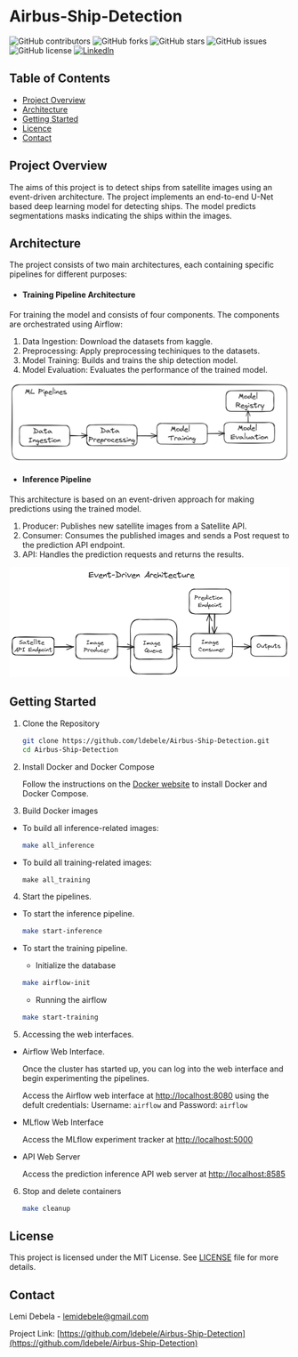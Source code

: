 
# Airbus-Ship-Detection


![GitHub contributors](https://img.shields.io/github/contributors/ldebele/Airbus-Ship-Detection)
![GitHub forks](https://img.shields.io/github/forks/ldebele/Airbus-Ship-Detection?style=social)
![GitHub stars](https://img.shields.io/github/stars/ldebele/Airbus-Ship-Detection?style=social)
![GitHub issues](https://img.shields.io/github/issues/ldebele/Airbus-Ship-Detection)
![GitHub license](https://img.shields.io/github/license/ldebele/Airbus-Ship-Detection)
[![LinkedIn](https://img.shields.io/badge/LinkedIn-Connect-blue)](https://www.linkedin.com/in/lemi-debela?lipi=urn%3Ali%3Apage%3Ad_flagship3_profile_view_base_contact_details%3BuAr7JLGOTc%2Br4epMeWrVMw%3D%3D)


<!-- Table of Contents -->
## Table of Contents
- [Project Overview](#project-overview)
- [Architecture](#architecture)
- [Getting Started](#getting-started)
- [Licence](#license)
- [Contact](#contact)


<!-- ABOUT THE PROJECT -->
## Project Overview
The aims of this project is to detect ships from satellite images using an event-driven architecture. The project implements an end-to-end U-Net based deep learning model for detecting ships. The model predicts segmentations masks indicating the ships within the images.

<!-- Architecture -->
## Architecture
The project consists of two main architectures, each containing specific pipelines for different purposes:

- #### Training Pipeline Architecture
For training the model and consists of four components. The components are orchestrated using Airflow:
1. Data Ingestion: Download the datasets from kaggle.
2. Preprocessing: Apply preprocessing techiniques to the datasets.
3. Model Training: Builds and trains the ship detection model.
4. Model Evaluation: Evaluates the performance of the trained model.
<p align="center">
  <img src="./assets/training-pipeline.png" alt="Training Workflow">
</p>

- #### Inference Pipeline 
This architecture is based on an event-driven approach for making predictions using the trained model.
1. Producer: Publishes new satellite images from a Satellite API.
2. Consumer: Consumes the published images and sends a Post request to the prediction API endpoint.
3. API: Handles the prediction requests and returns the results.
<p align="center">
  <img src="./assets/event-driven-architecture.png" alt="Inference Architecture">
</p>


<!-- GETTING STARTED -->
## Getting Started
1. Clone the Repository
    ``` bash
    git clone https://github.com/ldebele/Airbus-Ship-Detection.git
    cd Airbus-Ship-Detection 
    ```

2. Install Docker and Docker Compose

    Follow the instructions on the [Docker website](https://docs.docker.com/engine/install/) to install Docker and Docker Compose.

3. Build Docker images
- To build all inference-related images:
    ```sh
    make all_inference
    ```
- To build all training-related images:
    ```
    make all_training
    ```
4. Start the pipelines.

- To start the inference pipeline.
    ``` bash
    make start-inference
    ```

- To start the training pipeline.
    - Initialize the database
    ``` bash
    make airflow-init
    ```
    - Running the airflow
    ```bash
    make start-training
    ```

5. Accessing the web interfaces.

- Airflow Web Interface.

    Once the cluster has started up, you can log into the web interface and begin experimenting the pipelines.

    Access the Airflow web interface at [http://localhost:8080](http://localhost:8080) using the defult credentials: Username: `airflow` and Password: `airflow`

- MLflow Web Interface

    Access the MLflow experiment tracker at [http://localhost:5000](http://localhost:5000)

- API Web Server

    Access the prediction inference API web server at [http://localhost:8585](http://localhost:8585)


6. Stop and delete containers
    ```bash
    make cleanup
    ```

<!-- LICENSE -->
## License
This project is licensed under the MIT License. See [LICENSE](./LICENCE) file for more details.

<!-- CONTACT -->
## Contact
Lemi Debela - lemidebele@gmail.com

Project Link: [https://github.com/ldebele/Airbus-Ship-Detection](https://github.com/ldebele/Airbus-Ship-Detection)